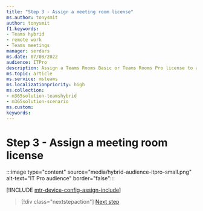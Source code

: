 ```yaml
---
title: "Step 3 - Assign a meeting room license"
ms.author: tonysmit
author: tonysmit
f1.keywords:
- Teams hybrid
- remote work
- Teams meetings
manager: serdars
ms.date: 07/08/2022
audience: ITPro
description: Assign a Teams Rooms Basic or Teams Rooms Pro license to a resource account.
ms.topic: article
ms.service: msteams
ms.localizationpriority: high
ms.collection:
- m365solution-teamshybrid
- m365solution-scenario
ms.custom: 
keywords: 
---
```


# Step 3 - Assign a meeting room license

:::image type="content" source="media/hybrid-audience-itpro-small.png" alt-text="IT Pro audience" border="false":::

[!INCLUDE [mtr-device-config-assign-include](includes/mtr-device-config-assign-include.md)]

> [!div class="nextstepaction"]
> [Next step](hybrid-meetings-device-config-mailbox.md)

